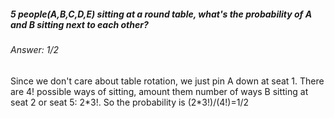 <h5>5 people(A,B,C,D,E) sitting at a round table, what's the probability of A and B sitting next to each other?</h5>

<h6>Answer: 1/2</h6>
<p>Since we don't care about table rotation, we just pin A down at seat 1. There are 4! possible ways of sitting, amount them number of ways B sitting at seat 2 or seat 5: 2*3!. So the probability is (2*3!)/(4!)=1/2</p>

